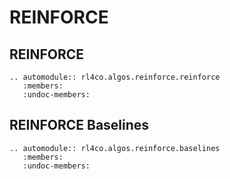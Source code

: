 # REINFORCE

## REINFORCE

```{eval-rst}
.. automodule:: rl4co.algos.reinforce.reinforce
   :members:
   :undoc-members:
```

## REINFORCE Baselines

```{eval-rst}
.. automodule:: rl4co.algos.reinforce.baselines
   :members:
   :undoc-members:
```